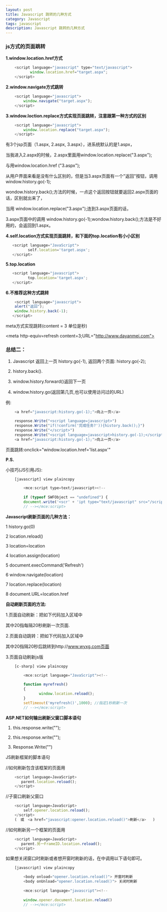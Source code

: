 ```yaml
---
layout: post
title: Javascript 跳转的几种方式
category: Javascript
tags: javascript
description: Javascript 跳转的几种方式
---
```


### js方式的页面跳转

**1.window.location.href方式**

```js
    <script language="javascript" type="text/javascript">
           window.location.href="target.aspx";
    </script>
```

**2.window.navigate方式跳转**

```js
	<script language="javascript">
		window.navigate("target.aspx");
	</script>
```

**3.window.loction.replace方式实现页面跳转，注意跟第一种方式的区别**

```js
	<script language="javascript">
		window.location.replace("target.aspx");
	</script>
```

有3个jsp页面（1.aspx, 2.aspx, 3.aspx），进系统默认的是1.aspx，

当我进入2.aspx的时候，2.aspx里面用window.location.replace("3.aspx");

与用window.location.href ("3.aspx");

从用户界面来看是没有什么区别的，但是当3.aspx页面有一个"返回"按钮，调用window.history.go(-1);
 
 wondow.history.back();方法的时候，一点这个返回按钮就要返回2.aspx页面的话，区别就出来了，
 
当用 window.location.replace("3.aspx");连到3.aspx页面的话，

3.aspx页面中的调用 window.history.go(-1);wondow.history.back();方法是不好用的，会返回到1.aspx。

**4.self.location方式实现页面跳转，和下面的top.location有小小区别**

```js
   <script language="JavaScript">
          self.location='target.aspx';
   </script>
```

**5.top.location**

```js
   <script language="javascript">
          top.location='target.aspx';
   </script>
```

**6.不推荐这种方式跳转**

```js
    <script language="javascript">
    alert("返回");
    window.history.back(-1);
   </script>
```

meta方式实现跳转(content = 3 单位是秒)

<meta http-equiv=refresh content=3;URL="http://www.dayanmei.com">

 
### 总结二：

1. Javascript 返回上一页 history.go(-1), 返回两个页面: history.go(-2);

2. history.back().

3. window.history.forward()返回下一页

4. window.history.go(返回第几页,也可以使用访问过的URL)

例:

```js
	<a href="javascript:history.go(-1);">向上一页</a>

	response.Write("<script language=javascript>")
	response.Write("if(!confirm('完成任务?')){history.back();}")
	response.Write("</script>")
	response.Write("<script language=javascript>history.go(-1);</script>")
	<a href="javascript:history.go(-1);">向上一页</a>
```

页面跳转:onclick="window.location.href='list.aspx'"

**P.S.**

小技巧(JS引用JS):

```js
	[javascript] view plaincopy

		<mce:script type=text/javascript><!--  
		   
		if (typeof SWFObject == "undefined") {   
		document.write('<scr' + 'ipt type="text/javascript" src="/scripts/swfobject-1.5.js"></scr' + 'ipt>');}  
		// --></mce:script>   
```

**Javascript刷新页面的几种方法：**

1    history.go(0)

2    location.reload()

3    location=location

4    location.assign(location)

5    document.execCommand('Refresh')

6    window.navigate(location)

7    location.replace(location)

8    document.URL=location.href

**自动刷新页面的方法:**

1.页面自动刷新：把如下代码加入<head>区域中 

<meta http-equiv="refresh" content="20">

其中20指每隔20秒刷新一次页面.

2.页面自动跳转：把如下代码加入<head>区域中

<meta http-equiv="refresh" content="20;url=http://www.wyxg.com">

其中20指隔20秒后跳转到http://www.wyxg.com页面

3.页面自动刷新js版

```js
	[c-sharp] view plaincopy

		<mce:script language="JavaScript"><!--  
		   
		function myrefresh()   
		{   
			   window.location.reload();   
		}   
		setTimeout('myrefresh()',1000); //指定1秒刷新一次   
		// --></mce:script>   
```

**ASP.NET如何输出刷新父窗口脚本语句**

1.  this.response.write("<script>opener.location.reload();</script>");

2.  this.response.write("<script>opener.window.location.href = opener.window.location.href;</script>");

3.  Response.Write("<script language=javascript>opener.window.navigate(''你要刷新的页.asp'');</script>")


JS刷新框架的脚本语句

//如何刷新包含该框架的页面用

```js
	<script language=JavaScript>
	   parent.location.reload();
	</script>
```

//子窗口刷新父窗口

```js
	<script language=JavaScript>
		self.opener.location.reload();
	</script>
	(　或　<a href="javascript:opener.location.reload()">刷新</a>   )
```

//如何刷新另一个框架的页面用

```js
	<script language=JavaScript>
	   parent.另一FrameID.location.reload();
	</script>
```

如果想关闭窗口时刷新或者想开窗时刷新的话，在<body>中调用以下语句即可。

```js
	[javascript] view plaincopy

		<body onload="opener.location.reload()"> 开窗时刷新   
		<body onUnload="opener.location.reload()"> 关闭时刷新   
		  
		<mce:script language="javascript"><!--  
		   
		window.opener.document.location.reload()   
		// --></mce:script>  
```